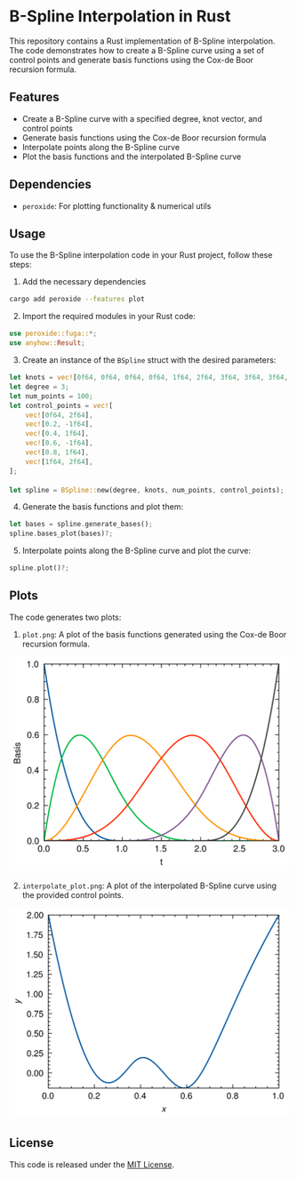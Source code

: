 # B-Spline Interpolation in Rust

This repository contains a Rust implementation of B-Spline interpolation. The code demonstrates how to create a B-Spline curve using a set of control points and generate basis functions using the Cox-de Boor recursion formula.

## Features

- Create a B-Spline curve with a specified degree, knot vector, and control points
- Generate basis functions using the Cox-de Boor recursion formula
- Interpolate points along the B-Spline curve
- Plot the basis functions and the interpolated B-Spline curve

## Dependencies

- `peroxide`: For plotting functionality & numerical utils

## Usage

To use the B-Spline interpolation code in your Rust project, follow these steps:

1. Add the necessary dependencies

```sh
cargo add peroxide --features plot
```

2. Import the required modules in your Rust code:

```rust
use peroxide::fuga::*;
use anyhow::Result;
```

3. Create an instance of the `BSpline` struct with the desired parameters:

```rust
let knots = vec![0f64, 0f64, 0f64, 0f64, 1f64, 2f64, 3f64, 3f64, 3f64, 3f64];
let degree = 3;
let num_points = 100;
let control_points = vec![
    vec![0f64, 2f64],
    vec![0.2, -1f64],
    vec![0.4, 1f64],
    vec![0.6, -1f64],
    vec![0.8, 1f64],
    vec![1f64, 2f64],
];

let spline = BSpline::new(degree, knots, num_points, control_points);
```

4. Generate the basis functions and plot them:

```rust
let bases = spline.generate_bases();
spline.bases_plot(bases)?;
```

5. Interpolate points along the B-Spline curve and plot the curve:

```rust
spline.plot()?;
```

## Plots

The code generates two plots:

1. `plot.png`: A plot of the basis functions generated using the Cox-de Boor recursion formula.

![Basis Functions Plot](plot.png)

2. `interpolate_plot.png`: A plot of the interpolated B-Spline curve using the provided control points.

![Interpolated B-Spline Curve Plot](interpolate_plot.png)

## License

This code is released under the [MIT License](LICENSE).

